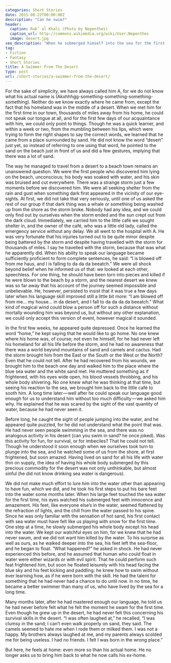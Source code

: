 ```yaml
---
categories: Short Stories
date: 2015-08-22T00:00:00Z
description: "Can he swim?"
header:
  caption: Rub’ al Khali (Photo by Nepenthes)
  caption_url: http://commons.wikimedia.org/wiki/User:Nepenthes
  image: desert.jpg
seo_description: "When he submerged himself into the sea for the first time, he discovered something unusual..."
tag:
- Fiction
- Fantasy
- Short Stories
title: A Swimmer From The Desert
type: post
url: /short-stories/a-swimmer-from-the-desert/
---
```


For the sake of simplicity, we have always called him A, for we do not know what his actual name is (Akxhhhgg-something-something-something-something).
Neither do we know exactly where he came from, except the fact that his homeland was in the middle of a desert. When we met him for the first time in our town, thousands of miles away from his home, he could not speak our tongue at all, and for the first few days of our acquaintance with him, we could only point to things. Though he was a quick learner, and within a week or two, from the mumbling between his lips, which were trying to form the right shapes to say the correct words, we learned that he came from a place surrounded by sand. He did not know the word “desert” just yet, so instead of referring to one using that word, he pointed to the sand on the beach just in front of us and did a few gestures, implying that there was a lot of sand.

The way he managed to travel from a desert to a beach town remains an unanswered question. We were the first people who discovered him lying on the beach, unconscious; his body was soaked with water, and his skin was bruised and cut everywhere. There was a strange storm just a few moments before we discovered him. We were all seeking shelter from the rain and gust when something dark first appeared in the vicinity of our eye-sights. At first, we did not take that very seriously, until one of us asked the rest of our group if that dark thing was a whale or something being washed up from the shore as the storm broke. Nobody had any idea, and we could only find out by ourselves when the storm ended and the sun crept out from the dark cloud. Immediately, we carried him to the little café we sought shelter in, and the owner of the café, who was a little old lady, called the emergency service without any delay. We all went to the hospital with A. He was very fortunate that his injuries turned out to be quite minor despite being battered by the storm and despite having travelled with the storm for thousands of miles. I say he travelled with the storm, because that was what he apparently did. When his ability to speak our language became sufficiently proficient to form complete sentences, he said: “I is blowed off from me haus, and I is falling to da da da beeatch.”
We were all shock beyond belief when he informed us of that: we looked at each other, speechless. For one thing, he should have been torn into pieces and killed if he were blown to the beach by a storm, and the nearest desert we knew was so far away that his account of the journey seemed impossible and unbelievable. He, however, persisted to insist that it was true a few days later when his language skill improved still a little bit more: “I am blowed off from me… my house… in da desert, and I fall to da da da da beeatch.” What kind of magical wind could blow a person off for such a distance without mortally wounding him was beyond us, but without any other explanation, we could only accept this version of event, however magical it sounded.

In the first few weeks, he appeared quite depressed. Once he learned the word “home,” he kept saying that he would like to go home. No one knew where his home was, of course; not even he himself, for he had never left his homeland for all his life before the storm, and he had no awareness that there was a world beyond mountains of sand and camels and cactus. Had the storm brought him from the East or the South or the West or the North? Even that he could not tell. After he had recovered from his wounds, we brought him to the beach one day and walked him to the place where the blue sea water and the white sand met. He muttered something as if frightened, with his eyes wide open, his blood vessels throbbing, and his whole body shivering. No one knew what he was thinking at that time, but seeing his reaction to the sea, we brought him back to the little café to sooth him. A long time later — well after he could speak our language good enough for us to understand him without too much difficulty — we asked him why. He explained that he was scared by the sight of the vast quantity of water, because he had never seen it.

Before long, he caught the sight of people jumping into the water, and he appeared quite puzzled, for he did not understand what the point that was. He had never seen people swimming in the sea, and there was no analogous activity in his desert (can you swim in sand? he once joked). Was this activity for fun, for survival, or for imbeciles? That he could not tell. Though he understood it soon enough when we ourselves took turn to plunge into the sea, and he watched some of us from the shore, at first frightened, but soon amazed. Having lived on sand for all his life with water thin on supply, the idea of having his whole body submerged by this precious commodity for the desert was not only unthinkable, but almost sinful (he did not know drinking sea water is dangerous).

We did not make much effort to lure him into the water other than appearing to have fun, which we did, and he took his first steps to put his bare feet into the water some months later. When his large feet touched the sea water for the first time, his eyes watched his submerged feet with innocence and amazement. His feet, like everyone else’s in the water, seemed flattened by the refraction of lights, and the chill from the water passed to his spine. Since he was only familiar with the sensation of hot sand, his first contact with sea water must have felt like us playing with snow for the first time. One step at a time, he slowly submerged his whole body except his head into the water. We kept our watchful eyes on him, for we knew that he had never swum, and we did not want him killed by the water. To his surprise as well as ours, as he walked deeper into the sea, his feet left the sea-floor, and he began to float. “What happened?” he asked in shock. He had never experienced this before, and he assumed that human who could float in water were either wizards or with evil spirit. That he could perform such feat frightened him, but soon he floated leisurely with his head facing the blue sky and his feet kicking and paddling: he knew how to swim without ever learning how, as if he were born with the skill. He had the talent for something that he had never had a chance to do until now. In no time, he became a better swimmer than many of us, who have lived by the sea for a long time.

Many months later, after he had mastered enough our language, he told us he had never before felt what he felt the moment he swam for the first time. Even though he grew up in the desert, he had never felt this concerning his survival skills in the desert. “I was often laughed at,” he recalled, “I was clumsy in the sand; I can’t even walk properly on sand, they said. The camels seemed to hate me when I rode them or milked them. I was not a happy. My brothers always laughed at me, and my parents always scolded me for being useless. I had no friends. I felt I was born in the wrong place.”

But here, he feels at home: even more so than his actual home. He no longer asks us to bring him back to what he now calls his ex-home.
